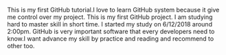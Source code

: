 This is my first GitHub tutorial.I love to learn GitHub system because it give me control over my project.
This is my first GitHub project. I am studying hard to master skill in short time. 
I started my study on 6/12/2018 around 2:00pm. GitHub is very important software that every developers need to know.I want advance my skill by practice and reading and recommend to other too.
